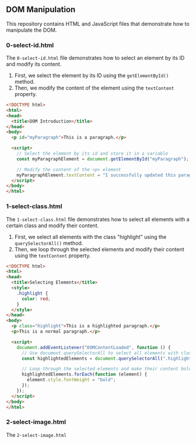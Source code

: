  ## DOM Manipulation

This repository contains HTML and JavaScript files that demonstrate how to manipulate the DOM.

### 0-select-id.html

The `0-select-id.html` file demonstrates how to select an element by its ID and modify its content.

1. First, we select the element by its ID using the `getElementById()` method.
2. Then, we modify the content of the element using the `textContent` property.

```html
<!DOCTYPE html>
<html>
<head>
  <title>DOM Introduction</title>
</head>
<body>
  <p id="myParagraph">This is a paragraph.</p>

  <script>
    // Select the element by its id and store it in a variable
    const myParagraphElement = document.getElementById("myParagraph");

    // Modify the content of the <p> element
    myParagraphElement.textContent = "I successfully updated this paragraph with JavaScript";
  </script>
</body>
</html>
```

### 1-select-class.html

The `1-select-class.html` file demonstrates how to select all elements with a certain class and modify their content.

1. First, we select all elements with the class "highlight" using the `querySelectorAll()` method.
2. Then, we loop through the selected elements and modify their content using the `textContent` property.

```html
<!DOCTYPE html>
<html>
<head>
  <title>Selecting Elements</title>
  <style>
    .highlight {
      color: red;
    }
  </style>
</head>
<body>
  <p class="highlight">This is a highlighted paragraph.</p>
  <p>This is a normal paragraph.</p>

  <script>
    document.addEventListener("DOMContentLoaded", function () {
      // Use document.querySelectorAll to select all elements with class "highlight"
      const highlightedElements = document.querySelectorAll(".highlight");

      // Loop through the selected elements and make their content bold
      highlightedElements.forEach(function (element) {
        element.style.fontWeight = "bold";
      });
    });
  </script>
</body>
</html>
```

### 2-select-image.html

The `2-select-image.html`
